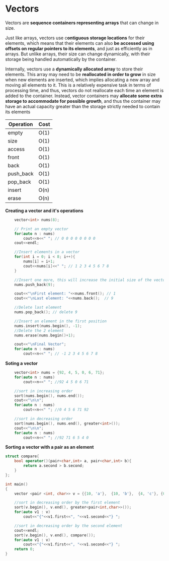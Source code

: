 # Vectors

Vectors are **sequence containers representing arrays** that can change in size.

Just like arrays, vectors use c**ontiguous storage locations** for their elements, which means that their elements can also **be accessed using offsets on regular pointers to its elements**, and just as efficiently as in arrays. But unlike arrays, their size can change dynamically, with their storage being handled automatically by the container.

Internally, vectors use a **dynamically allocated array** to store their elements. This array may need to be **reallocated in order to grow** in size when new elements are inserted, which implies allocating a new array and moving all elements to it. This is a relatively expensive task in terms of processing time, and thus, vectors do not reallocate each time an element is added to the container. Instead, vector containers may **allocate some extra storage to accommodate for possible growth**, and thus the container may have an actual capacity greater than the storage strictly needed to contain its elements 

|Operation| Cost|
|---      |---  |
|empty    | O(1)|
|size     | O(1)|
|access   | O(1)|
|front    | O(1)|
|back     | O(1)|
|push_back| O(1)|
|pop_back | O(1)|
|insert   | O(n)|
|erase    | O(n)|


**Creating a vector and it's operations**
```cpp
    vector<int> nums(8);

    // Print an empty vector
    for(auto n : nums)
        cout<<n<<" "; // 0 0 0 0 0 0 0 0
    cout<<endl;

    //Insert elements in a vector
    for(int i = 0; i < 8; i++){
        nums[i] = i+1;
        cout<<nums[i]<<" "; // 1 2 3 4 5 6 7 8
    }

    //Insert one more, this will increase the initial size of the vector
    nums.push_back(9);

    cout<<"\nFirst element: "<<nums.front(); // 1
    cout<<"\nLast element: "<<nums.back();  // 9

    //Delete last element
    nums.pop_back(); // delete 9

    //Insert an element in the first position
    nums.insert(nums.begin(), -1);
    //Delete the 2 element
    nums.erase(nums.begin()+1);

    cout<<"\nFinal Vector";
    for(auto n : nums)
        cout<<n<<" "; // -1 2 3 4 5 6 7 8
```


**Soting a vector**
```cpp
    vector<int> nums = {92, 4, 5, 0, 6, 71};
    for(auto n : nums)
        cout<<n<<" "; //92 4 5 0 6 71

    //sort in increasing order
    sort(nums.begin(), nums.end());
    cout<<"\n\n";
    for(auto n : nums)
        cout<<n<<" "; //0 4 5 6 71 92 

    //sort in decreasing order
    sort(nums.begin(), nums.end(), greater<int>());
    cout<<"\n\n";
    for(auto n : nums)
        cout<<n<<" "; //92 71 6 5 4 0
```

**Sorting a vector with a pair as an element**
```cpp
struct compare{
    bool operator()(pair<char,int> a, pair<char,int> b){
        return a.second > b.second;
    }
};

int main()
{
    vector <pair <int, char>> v = {{10, 'a'},  {10, 'b'},  {4, 'c'}, {0, 'd'}};

    //sort in decreasing order by the first element
    sort(v.begin(), v.end(), greater<pair<int,char>>());
    for(auto v1 : v)
        cout<<"{"<<v1.first<<", "<<v1.second<<"} ";

    //sort in decreasing order by the second element
    cout<<endl;
    sort(v.begin(), v.end(), compare());
    for(auto v1 : v)
        cout<<"{"<<v1.first<<", "<<v1.second<<"} ";
    return 0;
}
```